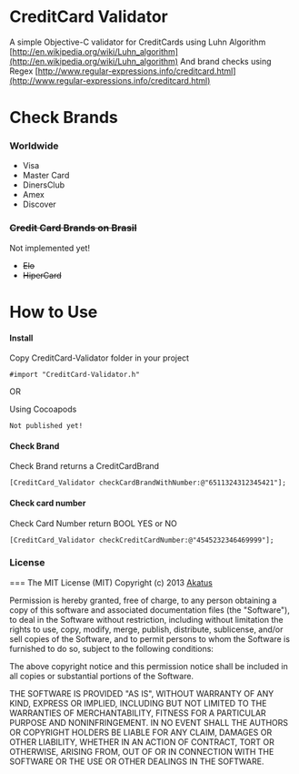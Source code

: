 CreditCard Validator
=========================

A simple Objective-C validator for CreditCards using Luhn Algorithm [http://en.wikipedia.org/wiki/Luhn_algorithm](http://en.wikipedia.org/wiki/Luhn_algorithm)
And brand checks using Regex [http://www.regular-expressions.info/creditcard.html](http://www.regular-expressions.info/creditcard.html)

Check Brands
===

### Worldwide

* Visa
* Master Card
* DinersClub
* Amex
* Discover

### <s>Credit Card Brands on Brasil</s>

Not implemented yet!
* <s>Elo</s>
* <s>HiperCard</s>

How to Use
===

#### Install 

Copy CreditCard-Validator folder in your project
	
	#import "CreditCard-Validator.h"

OR

Using Cocoapods

	Not published yet!
	
#### Check Brand

Check Brand returns a CreditCardBrand 

	[CreditCard_Validator checkCardBrandWithNumber:@"6511324312345421"];

#### Check card number 

Check Card Number return BOOL YES or NO

	[CreditCard_Validator checkCreditCardNumber:@"4545232346469999"];
	

### License
===
The MIT License (MIT)
Copyright (c) 2013 [Akatus](http://akatus.com)

Permission is hereby granted, free of charge, to any person obtaining a copy of this software and associated documentation files (the "Software"), to deal in the Software without restriction, including without limitation the rights to use, copy, modify, merge, publish, distribute, sublicense, and/or sell copies of the Software, and to permit persons to whom the Software is furnished to do so, subject to the following conditions:

The above copyright notice and this permission notice shall be included in all copies or substantial portions of the Software.

THE SOFTWARE IS PROVIDED "AS IS", WITHOUT WARRANTY OF ANY KIND, EXPRESS OR IMPLIED, INCLUDING BUT NOT LIMITED TO THE WARRANTIES OF MERCHANTABILITY, FITNESS FOR A PARTICULAR PURPOSE AND NONINFRINGEMENT. IN NO EVENT SHALL THE AUTHORS OR COPYRIGHT HOLDERS BE LIABLE FOR ANY CLAIM, DAMAGES OR OTHER LIABILITY, WHETHER IN AN ACTION OF CONTRACT, TORT OR OTHERWISE, ARISING FROM, OUT OF OR IN CONNECTION WITH THE SOFTWARE OR THE USE OR OTHER DEALINGS IN THE SOFTWARE.